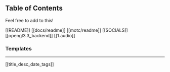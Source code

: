 ## Table of Contents
Feel free to add to this!

[[README]]
[[docs/readme]]
[[motc/readme]]
[[SOCIALS]]
[[opengl3.3_backend]]
[[1.audio]]

### Templates
***

[[title_desc_date_tags]]